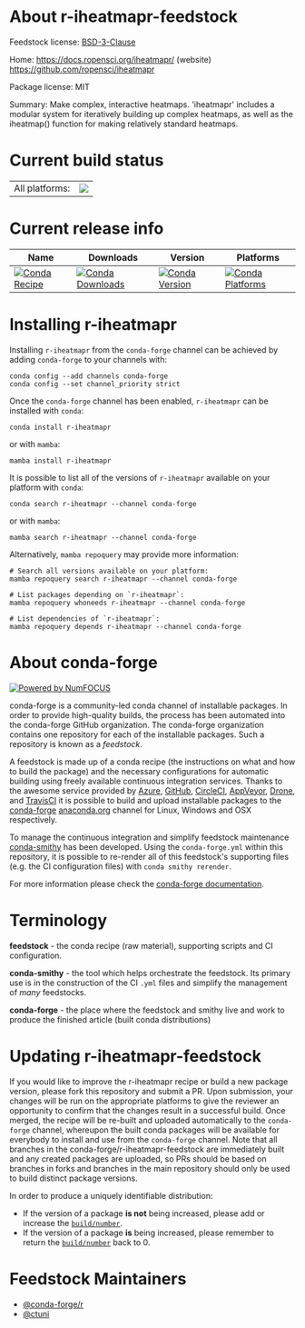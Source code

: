 About r-iheatmapr-feedstock
===========================

Feedstock license: [BSD-3-Clause](https://github.com/conda-forge/r-iheatmapr-feedstock/blob/main/LICENSE.txt)

Home: https://docs.ropensci.org/iheatmapr/ (website) https://github.com/ropensci/iheatmapr

Package license: MIT

Summary: Make complex, interactive heatmaps. 'iheatmapr' includes a modular system for iteratively building up complex heatmaps, as well as the iheatmap() function for making relatively standard heatmaps.

Current build status
====================


<table><tr><td>All platforms:</td>
    <td>
      <a href="https://dev.azure.com/conda-forge/feedstock-builds/_build/latest?definitionId=21547&branchName=main">
        <img src="https://dev.azure.com/conda-forge/feedstock-builds/_apis/build/status/r-iheatmapr-feedstock?branchName=main">
      </a>
    </td>
  </tr>
</table>

Current release info
====================

| Name | Downloads | Version | Platforms |
| --- | --- | --- | --- |
| [![Conda Recipe](https://img.shields.io/badge/recipe-r--iheatmapr-green.svg)](https://anaconda.org/conda-forge/r-iheatmapr) | [![Conda Downloads](https://img.shields.io/conda/dn/conda-forge/r-iheatmapr.svg)](https://anaconda.org/conda-forge/r-iheatmapr) | [![Conda Version](https://img.shields.io/conda/vn/conda-forge/r-iheatmapr.svg)](https://anaconda.org/conda-forge/r-iheatmapr) | [![Conda Platforms](https://img.shields.io/conda/pn/conda-forge/r-iheatmapr.svg)](https://anaconda.org/conda-forge/r-iheatmapr) |

Installing r-iheatmapr
======================

Installing `r-iheatmapr` from the `conda-forge` channel can be achieved by adding `conda-forge` to your channels with:

```
conda config --add channels conda-forge
conda config --set channel_priority strict
```

Once the `conda-forge` channel has been enabled, `r-iheatmapr` can be installed with `conda`:

```
conda install r-iheatmapr
```

or with `mamba`:

```
mamba install r-iheatmapr
```

It is possible to list all of the versions of `r-iheatmapr` available on your platform with `conda`:

```
conda search r-iheatmapr --channel conda-forge
```

or with `mamba`:

```
mamba search r-iheatmapr --channel conda-forge
```

Alternatively, `mamba repoquery` may provide more information:

```
# Search all versions available on your platform:
mamba repoquery search r-iheatmapr --channel conda-forge

# List packages depending on `r-iheatmapr`:
mamba repoquery whoneeds r-iheatmapr --channel conda-forge

# List dependencies of `r-iheatmapr`:
mamba repoquery depends r-iheatmapr --channel conda-forge
```


About conda-forge
=================

[![Powered by
NumFOCUS](https://img.shields.io/badge/powered%20by-NumFOCUS-orange.svg?style=flat&colorA=E1523D&colorB=007D8A)](https://numfocus.org)

conda-forge is a community-led conda channel of installable packages.
In order to provide high-quality builds, the process has been automated into the
conda-forge GitHub organization. The conda-forge organization contains one repository
for each of the installable packages. Such a repository is known as a *feedstock*.

A feedstock is made up of a conda recipe (the instructions on what and how to build
the package) and the necessary configurations for automatic building using freely
available continuous integration services. Thanks to the awesome service provided by
[Azure](https://azure.microsoft.com/en-us/services/devops/), [GitHub](https://github.com/),
[CircleCI](https://circleci.com/), [AppVeyor](https://www.appveyor.com/),
[Drone](https://cloud.drone.io/welcome), and [TravisCI](https://travis-ci.com/)
it is possible to build and upload installable packages to the
[conda-forge](https://anaconda.org/conda-forge) [anaconda.org](https://anaconda.org/)
channel for Linux, Windows and OSX respectively.

To manage the continuous integration and simplify feedstock maintenance
[conda-smithy](https://github.com/conda-forge/conda-smithy) has been developed.
Using the ``conda-forge.yml`` within this repository, it is possible to re-render all of
this feedstock's supporting files (e.g. the CI configuration files) with ``conda smithy rerender``.

For more information please check the [conda-forge documentation](https://conda-forge.org/docs/).

Terminology
===========

**feedstock** - the conda recipe (raw material), supporting scripts and CI configuration.

**conda-smithy** - the tool which helps orchestrate the feedstock.
                   Its primary use is in the construction of the CI ``.yml`` files
                   and simplify the management of *many* feedstocks.

**conda-forge** - the place where the feedstock and smithy live and work to
                  produce the finished article (built conda distributions)


Updating r-iheatmapr-feedstock
==============================

If you would like to improve the r-iheatmapr recipe or build a new
package version, please fork this repository and submit a PR. Upon submission,
your changes will be run on the appropriate platforms to give the reviewer an
opportunity to confirm that the changes result in a successful build. Once
merged, the recipe will be re-built and uploaded automatically to the
`conda-forge` channel, whereupon the built conda packages will be available for
everybody to install and use from the `conda-forge` channel.
Note that all branches in the conda-forge/r-iheatmapr-feedstock are
immediately built and any created packages are uploaded, so PRs should be based
on branches in forks and branches in the main repository should only be used to
build distinct package versions.

In order to produce a uniquely identifiable distribution:
 * If the version of a package **is not** being increased, please add or increase
   the [``build/number``](https://docs.conda.io/projects/conda-build/en/latest/resources/define-metadata.html#build-number-and-string).
 * If the version of a package **is** being increased, please remember to return
   the [``build/number``](https://docs.conda.io/projects/conda-build/en/latest/resources/define-metadata.html#build-number-and-string)
   back to 0.

Feedstock Maintainers
=====================

* [@conda-forge/r](https://github.com/orgs/conda-forge/teams/r/)
* [@ctuni](https://github.com/ctuni/)

